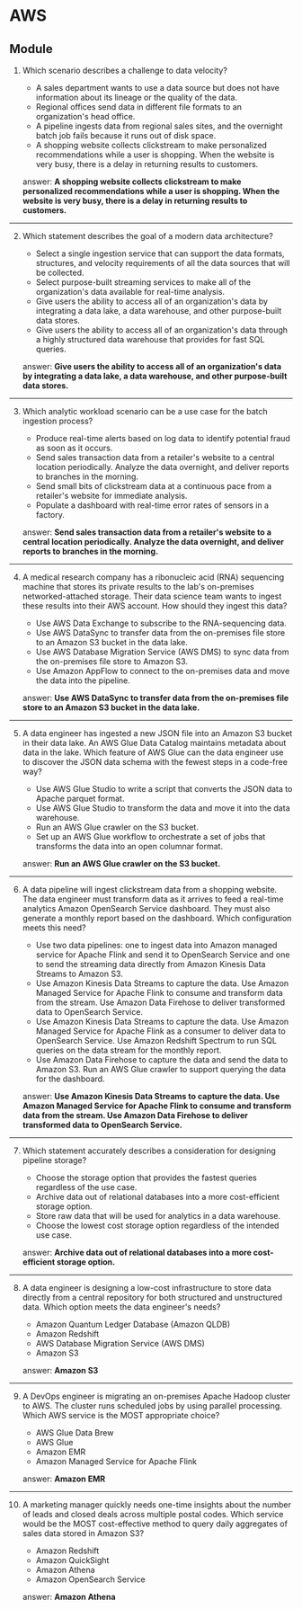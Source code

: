 # AWS
## Module 

1. Which scenario describes a challenge to data velocity?
	* A sales department wants to use a data source but does not have information about its lineage or the quality of the data.
	* Regional offices send data in different file formats to an organization's head office.
	* A pipeline ingests data from regional sales sites, and the overnight batch job fails because it runs out of disk space.
	* A shopping website collects clickstream to make personalized recommendations while a user is shopping. When the website is very busy, there is a delay in returning results to customers.

	answer: **A shopping website collects clickstream to make personalized recommendations while a user is shopping. When the website is very busy, there is a delay in returning results to customers.**
---
2. Which statement describes the goal of a modern data architecture?
	* Select a single ingestion service that can support the data formats, structures, and velocity requirements of all the data sources that will be collected.
	* Select purpose-built streaming services to make all of the organization's data available for real-time analysis.
	* Give users the ability to access all of an organization's data by integrating a data lake, a data warehouse, and other purpose-built data stores.
	* Give users the ability to access all of an organization's data through a highly structured data warehouse that provides for fast SQL queries.

	answer: **Give users the ability to access all of an organization's data by integrating a data lake, a data warehouse, and other purpose-built data stores.**
---
3. Which analytic workload scenario can be a use case for the batch ingestion process?
	* Produce real-time alerts based on log data to identify potential fraud as soon as it occurs.
	* Send sales transaction data from a retailer's website to a central location periodically. Analyze the data overnight, and deliver reports to branches in the morning.
	* Send small bits of clickstream data at a continuous pace from a retailer's website for immediate analysis.
	* Populate a dashboard with real-time error rates of sensors in a factory.

	answer: **Send sales transaction data from a retailer's website to a central location periodically. Analyze the data overnight, and deliver reports to branches in the morning.**
---
4. A medical research company has a ribonucleic acid (RNA) sequencing machine that stores its private results to the lab's on-premises networked-attached storage. Their data science team wants to ingest these results into their AWS account. How should they ingest this data?
	* Use AWS Data Exchange to subscribe to the RNA-sequencing data.
	* Use AWS DataSync to transfer data from the on-premises file store to an Amazon S3 bucket in the data lake.
	* Use AWS Database Migration Service (AWS DMS) to sync data from the on-premises file store to Amazon S3.
	* Use Amazon AppFlow to connect to the on-premises data and move the data into the pipeline.

	answer: **Use AWS DataSync to transfer data from the on-premises file store to an Amazon S3 bucket in the data lake.**
---
5. A data engineer has ingested a new JSON file into an Amazon S3 bucket in their data lake. An AWS Glue Data Catalog maintains metadata about data in the lake. Which feature of AWS Glue can the data engineer use to discover the JSON data schema with the fewest steps in a code-free way?
	* Use AWS Glue Studio to write a script that converts the JSON data to Apache parquet format.
	* Use AWS Glue Studio to transform the data and move it into the data warehouse.
	* Run an AWS Glue crawler on the S3 bucket.
	* Set up an AWS Glue workflow to orchestrate a set of jobs that transforms the data into an open columnar format.

	answer: **Run an AWS Glue crawler on the S3 bucket.**
---
6. A data pipeline will ingest clickstream data from a shopping website. The data engineer must transform data as it arrives to feed a real-time analytics Amazon OpenSearch Service dashboard. They must also generate a monthly report based on the dashboard. Which configuration meets this need?
	* Use two data pipelines: one to ingest data into Amazon managed service for Apache Flink and send it to OpenSearch Service and one to send the streaming data directly from Amazon Kinesis Data Streams to Amazon S3.
	* Use Amazon Kinesis Data Streams to capture the data. Use Amazon Managed Service for Apache Flink to consume and transform data from the stream. Use Amazon Data Firehose to deliver transformed data to OpenSearch Service.
	* Use Amazon Kinesis Data Streams to capture the data. Use Amazon Managed Service for Apache Flink as a consumer to deliver data to OpenSearch Service. Use Amazon Redshift Spectrum to run SQL queries on the data stream for the monthly report.
	* Use Amazon Data Firehose to capture the data and send the data to Amazon S3. Run an AWS Glue crawler to support querying the data for the dashboard.

	answer: **Use Amazon Kinesis Data Streams to capture the data. Use Amazon Managed Service for Apache Flink to consume and transform data from the stream. Use Amazon Data Firehose to deliver transformed data to OpenSearch Service.**
---
7. Which statement accurately describes a consideration for designing pipeline storage?
	* Choose the storage option that provides the fastest queries regardless of the use case.
	* Archive data out of relational databases into a more cost-efficient storage option.
	* Store raw data that will be used for analytics in a data warehouse.
	* Choose the lowest cost storage option regardless of the intended use case.

	answer: **Archive data out of relational databases into a more cost-efficient storage option.**
---
8. A data engineer is designing a low-cost infrastructure to store data directly from a central repository for both structured and unstructured data. Which option meets the data engineer's needs?
	* Amazon Quantum Ledger Database (Amazon QLDB)
	* Amazon Redshift
	* AWS Database Migration Service (AWS DMS)
	* Amazon S3

	answer: **Amazon S3**
---
9. A DevOps engineer is migrating an on-premises Apache Hadoop cluster to AWS. The cluster runs scheduled jobs by using parallel processing. Which AWS service is the MOST appropriate choice?
	* AWS Glue Data Brew
	* AWS Glue
	* Amazon EMR
	* Amazon Managed Service for Apache Flink

	answer: **Amazon EMR**
---
10. A marketing manager quickly needs one-time insights about the number of leads and closed deals across multiple postal codes. Which service would be the MOST cost-effective method to query daily aggregates of sales data stored in Amazon S3?
	* Amazon Redshift
	* Amazon QuickSight
	* Amazon Athena
	* Amazon OpenSearch Service

	answer: **Amazon Athena**

